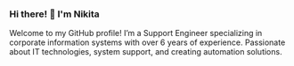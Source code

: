 ### Hi there! 👋 I'm Nikita
Welcome to my GitHub profile!
I’m a Support Engineer specializing in corporate information systems with over 6 years of experience. Passionate about IT technologies, system support, and creating automation solutions.

<!--
**Leonardo66rus/Leonardo66rus** is a ✨ _special_ ✨ repository because its `README.md` (this file) appears on your GitHub profile.

Here are some ideas to get you started:

- 🔭 I’m currently working on ...
- 🌱 I’m currently learning ...
- 👯 I’m looking to collaborate on ...
- 🤔 I’m looking for help with ...
- 💬 Ask me about ...
- 📫 How to reach me: ...
- 😄 Pronouns: ...
- ⚡ Fun fact: ...
-->
